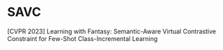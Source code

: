 # SAVC
[CVPR 2023] Learning with Fantasy: Semantic-Aware Virtual Contrastive Constraint for Few-Shot Class-Incremental Learning
